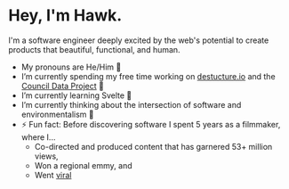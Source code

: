 # Hey, I'm Hawk.

I'm a software engineer deeply excited by the web's potential to create products that beautiful, functional, and human.

- My pronouns are He/Him 🕺
- I’m currently spending my free time working on [destucture.io](https://github.com/hawkticehurst/destructure-io) and the [Council Data Project](https://councildataproject.github.io/) 🔭
- I’m currently learning Svelte 🌱
- I’m currently thinking about the intersection of software and environmentalism 🤔
- ⚡ Fun fact: Before discovering software I spent 5 years as a filmmaker, where I...
  - Co-directed and produced content that has garnered 53+ million views,
  - Won a regional emmy, and
  - Went [viral](https://www.youtube.com/watch?v=re5TqWQgWd4)
